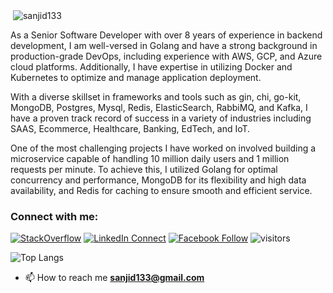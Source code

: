 <p>&nbsp;<img align="center" src="https://github-readme-stats.vercel.app/api?username=sanjid133&show_icons=true&theme=radical&locale=en" alt="sanjid133" /></p>

As a Senior Software Developer with over 8 years of experience in backend development, I am well-versed in Golang and have a strong background in production-grade DevOps, including experience with AWS, GCP, and Azure cloud platforms. Additionally, I have expertise in utilizing Docker and Kubernetes to optimize and manage application deployment.

With a diverse skillset in frameworks and tools such as gin, chi, go-kit, MongoDB, Postgres, Mysql, Redis, ElasticSearch, RabbiMQ, and Kafka, I have a proven track record of success in a variety of industries including SAAS, Ecommerce, Healthcare, Banking, EdTech, and IoT.

One of the most challenging projects I have worked on involved building a microservice capable of handling 10 million daily users and 1 million requests per minute. To achieve this, I utilized Golang for optimal concurrency and performance, MongoDB for its flexibility and high data availability, and Redis for caching to ensure smooth and efficient service.

<h3 align="left">Connect with me:</h3>

[![StackOverflow](https://img.shields.io/badge/%20-Questions-black?color=14171A&labelColor=fff&logo=stackoverflow&logoColor=0c0d0e26)](https://stackoverflow.com/users/6027873/hoque) [![LinkedIn Connect](https://img.shields.io/badge/%20-Connect-black?color=14171A&labelColor=212121&logo=linkedin&logoColor=ffffff)](https://www.linkedin.com/in/sanjidulhoque) [![Facebook Follow](https://img.shields.io/badge/%20-Follow-black?color=14171A&labelColor=1976d2&logo=facebook&logoColor=ffffff)](https://www.facebook.com/sanjidul.h/) ![visitors](https://visitor-badge.laobi.icu/badge?page_id=sanjid133)

![Top Langs](https://github-readme-stats.vercel.app/api/top-langs/?username=sanjid133&layout=compact)


- 📫 How to reach me **sanjid133@gmail.com**


<!--
**sanjid133/sanjid133** is a ✨ _special_ ✨ repository because its `README.md` (this file) appears on your GitHub profile.

Here are some ideas to get you started:

- 🔭 I’m currently working on ...
- 🌱 I’m currently learning ...
- 👯 I’m looking to collaborate on ...
- 🤔 I’m looking for help with ...
- 💬 Ask me about ...
- 📫 How to reach me: ...
- 😄 Pronouns: ...
- ⚡ Fun fact: ...
-->
